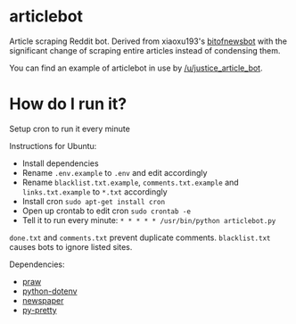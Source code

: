 articlebot
============

Article scraping Reddit bot. Derived from xiaoxu193's [bitofnewsbot](https://github.com/xiaoxu193/bitofnewsbot) with the significant change of scraping entire articles instead of condensing them.

You can find an example of articlebot in use by [/u/justice_article_bot](http://www.reddit.com/user/justice_article_bot).

How do I run it?
=====================
Setup cron to run it every minute

Instructions for Ubuntu:

* Install dependencies
* Rename ``.env.example`` to ``.env`` and edit accordingly
* Rename ``blacklist.txt.example``, ``comments.txt.example`` and ``links.txt.example`` to ``*.txt`` accordingly
* Install cron ``sudo apt-get install cron``
* Open up crontab to edit cron ``sudo crontab -e``
* Tell it to run every minute: ``* * * * * /usr/bin/python articlebot.py``

``done.txt`` and ``comments.txt`` prevent duplicate comments. ``blacklist.txt`` causes bots to ignore listed sites.

Dependencies:

* [praw](https://github.com/praw-dev/praw)
* [python-dotenv](https://github.com/theskumar/python-dotenv)
* [newspaper](https://github.com/codelucas/newspaper)
* [py-pretty](https://pypi.python.org/pypi/py-pretty)
